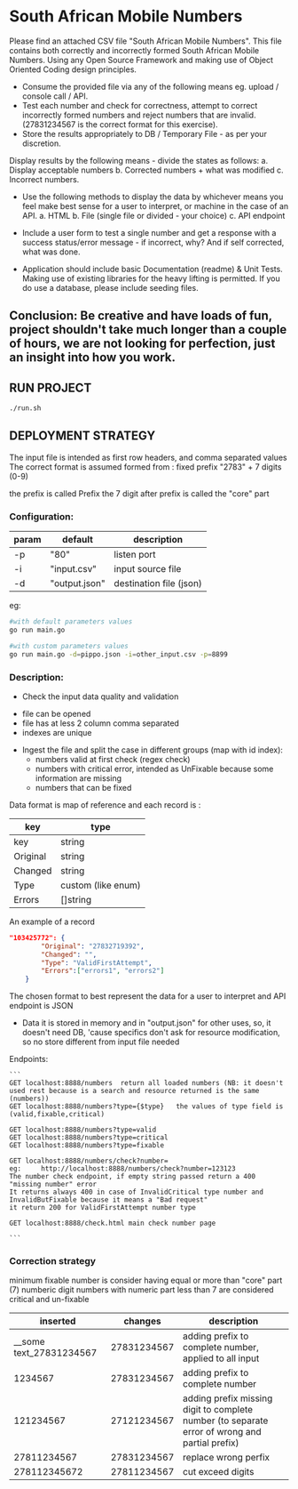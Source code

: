 # South African Mobile Numbers

Please find an attached CSV file "South African Mobile Numbers". This file contains both
correctly and incorrectly formed South African Mobile Numbers.
Using any Open Source Framework and making use of Object Oriented Coding design
principles.

* Consume the provided file via any of the following means eg. upload / console call / API.
* Test each number and check for correctness, attempt to correct incorrectly formed numbers
and reject numbers that are invalid. (27831234567 is the correct format for this exercise).
* Store the results appropriately to DB / Temporary File - as per your discretion.

Display results by the following means - divide the states as follows:
a. Display acceptable numbers
b. Corrected numbers + what was modified
c. Incorrect numbers.

* Use the following methods to display the data by whichever means you feel make best sense
for a user to interpret, or machine in the case of an API.
a. HTML
b. File (single file or divided - your choice)
c. API endpoint

* Include a user form to test a single number and get a response with a success status/error
message - if incorrect, why? And if self corrected, what was done.

* Application should include basic Documentation (readme) & Unit Tests. Making use of existing
libraries for the heavy lifting is permitted. If you do use a database, please include seeding files.

Conclusion:
Be creative and have loads of fun, project shouldn't take much longer than a couple of hours,
we are not looking for perfection, just an insight into how you work.
-

## RUN PROJECT

```sh
./run.sh
```

## DEPLOYMENT STRATEGY

The input file is intended as first row headers, and comma separated values
The correct format is assumed formed from : fixed prefix "2783" + 7 digits (0-9)

the prefix is called Prefix
the 7 digit after prefix is called the "core" part

### Configuration:

| param | default | description |
|---|---|---|
|-p | "80" | listen port |
|-i | "input.csv" | input source file |
|-d | "output.json" | destination file (json) |

eg:

```sh
#with default parameters values
go run main.go

#with custom parameters values
go run main.go -d=pippo.json -i=other_input.csv -p=8899
```

### Description:

* Check the input data quality and validation
 - file can be opened
 - file has at less 2 column comma separated
 - indexes are unique

* Ingest the file and split the case in different groups (map with id index):
    * numbers valid at first check (regex check)
    * numbers with critical error, intended as UnFixable because some information are missing
    * numbers that can be fixed

Data format is map of reference and each record is :

| key | type |
|---|---|
| key | string | give index from file (it could be a unsigned big int if SQL db used) |
| Original | string | original imput number |
| Changed | string | the result of changes applied |
| Type | custom (like enum) | decription a string like field to control the 3 possible state (ValidFirstAttempt,InvalidCritical,InvalidButFixable)  |
| Errors | []string | string array with description about errors occurred |

An example of a record
```json
"103425772": {
        "Original": "27832719392",
        "Changed": "",
        "Type": "ValidFirstAttempt",
        "Errors":["errors1", "errors2"]
    }
```

The chosen format to best represent the data for a user to interpret and API endpoint is JSON

* Data it is stored in memory and in "output.json" for other uses,
so, it doesn't need DB, 'cause specifics don't ask for resource modification, so no store different from input file needed

Endpoints:

    ```
    GET localhost:8888/numbers  return all loaded numbers (NB: it doesn't used rest because is a search and resource returned is the same (numbers))
    GET localhost:8888/numbers?type={$type}   the values of type field is (valid,fixable,critical)

    GET localhost:8888/numbers?type=valid
    GET localhost:8888/numbers?type=critical
    GET localhost:8888/numbers?type=fixable

    GET localhost:8888/numbers/check?number=
    eg:     http://localhost:8888/numbers/check?number=123123
    The number check endpoint, if empty string passed return a 400 "missing number" error
    It returns always 400 in case of InvalidCritical type number and InvalidButFixable because it means a "Bad request"
    it return 200 for ValidFirstAttempt number type

    GET localhost:8888/check.html main check number page

    ```

### Correction strategy

minimum fixable number is consider having equal or more than "core" part (7) numberic digit
numbers with numeric part less than 7 are considered critical and un-fixable

| inserted | changes | description |
|---|---|---|
| __some text_27831234567 | 27831234567 | adding prefix to complete number, applied to all input |
| 1234567 | 27831234567 | adding prefix to complete number |
| 121234567 | 27121234567 | adding prefix missing digit to complete number (to separate error of wrong and partial prefix)|
| 27811234567 | 27831234567 | replace wrong perfix |
| 278112345672 | 27811234567 | cut exceed digits |
